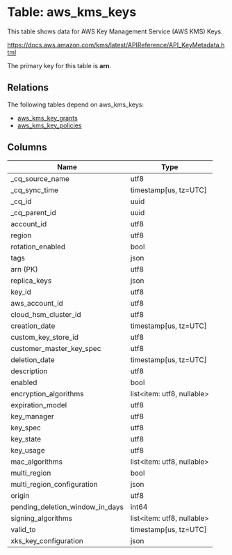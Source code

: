 # Table: aws_kms_keys

This table shows data for AWS Key Management Service (AWS KMS) Keys.

https://docs.aws.amazon.com/kms/latest/APIReference/API_KeyMetadata.html

The primary key for this table is **arn**.

## Relations

The following tables depend on aws_kms_keys:
  - [aws_kms_key_grants](aws_kms_key_grants)
  - [aws_kms_key_policies](aws_kms_key_policies)

## Columns

| Name          | Type          |
| ------------- | ------------- |
|_cq_source_name|utf8|
|_cq_sync_time|timestamp[us, tz=UTC]|
|_cq_id|uuid|
|_cq_parent_id|uuid|
|account_id|utf8|
|region|utf8|
|rotation_enabled|bool|
|tags|json|
|arn (PK)|utf8|
|replica_keys|json|
|key_id|utf8|
|aws_account_id|utf8|
|cloud_hsm_cluster_id|utf8|
|creation_date|timestamp[us, tz=UTC]|
|custom_key_store_id|utf8|
|customer_master_key_spec|utf8|
|deletion_date|timestamp[us, tz=UTC]|
|description|utf8|
|enabled|bool|
|encryption_algorithms|list<item: utf8, nullable>|
|expiration_model|utf8|
|key_manager|utf8|
|key_spec|utf8|
|key_state|utf8|
|key_usage|utf8|
|mac_algorithms|list<item: utf8, nullable>|
|multi_region|bool|
|multi_region_configuration|json|
|origin|utf8|
|pending_deletion_window_in_days|int64|
|signing_algorithms|list<item: utf8, nullable>|
|valid_to|timestamp[us, tz=UTC]|
|xks_key_configuration|json|